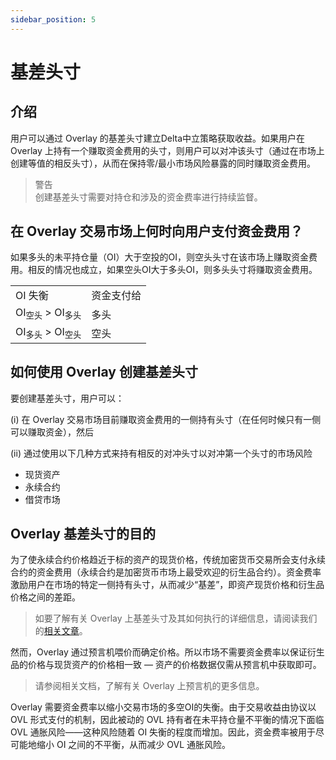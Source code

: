 ```yaml
---
sidebar_position: 5
---
```

# 基差头寸


## 介绍

用户可以通过 Overlay 的基差头寸建立Delta中立策略获取收益。如果用户在 Overlay 上持有一个赚取资金费用的头寸，则用户可以对冲该头寸（通过在市场上创建等值的相反头寸），从而在保持零/最小市场风险暴露的同时赚取资金费用。


> 警告      
> 创建基差头寸需要对持仓和涉及的资金费率进行持续监督。



## 在 Overlay 交易市场上何时向用户支付资金费用？

如果多头的未平持仓量（OI）大于空投的OI，则空头头寸在该市场上赚取资金费用。相反的情况也成立，如果空头OI大于多头OI，则多头头寸将赚取资金费用。


<table>
  <tr>
   <td>OI 失衡
   </td>
   <td>资金支付给
   </td>
  </tr>
  <tr>
   <td>OI<sub>空头</sub> > OI<sub>多头</sub>
   </td>
   <td>多头
   </td>
  </tr>
  <tr>
   <td>OI<sub>多头</sub> > OI<sub>空头</sub>
   </td>
   <td>空头
   </td>
  </tr>
</table>



## 如何使用 Overlay 创建基差头寸

要创建基差头寸，用户可以：

(i) 在 Overlay 交易市场目前赚取资金费用的一侧持有头寸（在任何时候只有一侧可以赚取资金），然后

(ii) 通过使用以下几种方式来持有相反的对冲头寸以对冲第一个头寸的市场风险



* 现货资产
* 永续合约
* 借贷市场


## Overlay 基差头寸的目的

为了使永续合约价格趋近于标的资产的现货价格，传统加密货币交易所会支付永续合约的资金费用（永续合约是加密货币市场上最受欢迎的衍生品合约）。资金费率激励用户在市场的特定一侧持有头寸，从而减少“基差”，即资产现货价格和衍生品价格之间的差距。


> 如要了解有关 Overlay 上基差头寸及其如何执行的详细信息，请阅读我们的[相关文章](https://mirror.xyz/0x7999C7f0b9f2259434b7aD130bBe36723a49E14e/BWarv3spOc4YLQBLM7DlchqOzYt6-v2fpF378mRKzpU)。


然而，Overlay 通过预言机喂价而确定价格。所以市场不需要资金费率以保证衍生品的价格与现货资产的价格相一致 — 资产的价格数据仅需从预言机中获取即可。



> 请参阅相关文档，了解有关 Overlay 上预言机的更多信息。


Overlay 需要资金费率以缩小交易市场的多空OI的失衡。由于交易收益由协议以 OVL 形式支付的机制，因此被动的 OVL 持有者在未平持仓量不平衡的情况下面临 OVL 通胀风险——这种风险随着 OI 失衡的程度而增加。因此，资金费率被用于尽可能地缩小 OI 之间的不平衡，从而减少 OVL 通胀风险。
